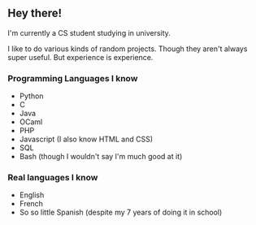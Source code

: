 ## Hey there!

I'm currently a CS student studying in university.

I like to do various kinds of random projects. Though they aren't always super useful. But experience is experience.

### Programming Languages I know
- Python
- C
- Java
- OCaml
- PHP
- Javascript (I also know HTML and CSS)
- SQL
- Bash (though I wouldn't say I'm much good at it)

### Real languages I know
- English
- French
- So so little Spanish (despite my 7 years of doing it in school)

<!--
**ThorsThunder04/ThorsThunder04** is a ✨ _special_ ✨ repository because its `README.md` (this file) appears on your GitHub profile.

Here are some ideas to get you started:

- 🔭 I’m currently working on ...
- 🌱 I’m currently learning ...
- 👯 I’m looking to collaborate on ...
- 🤔 I’m looking for help with ...
- 💬 Ask me about ...
- 📫 How to reach me: ...
- 😄 Pronouns: ...
- ⚡ Fun fact: ...
-->
